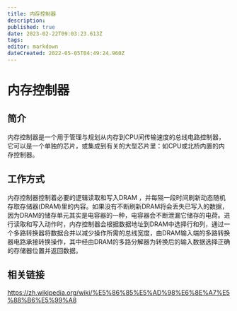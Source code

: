 ```yaml
---
title: 内存控制器
description: 
published: true
date: 2023-02-22T09:03:23.613Z
tags: 
editor: markdown
dateCreated: 2022-05-05T04:49:24.960Z
---
```


# 内存控制器
## 简介
内存控制器是一个用于管理与规划从内存到CPU间传输速度的总线电路控制器，它可以是一个单独的芯片，或集成到有关的大型芯片里：如CPU或北桥内置的内存控制器。
## 工作方式
内存控制器控制着必要的逻辑读取和写入DRAM ，并每隔一段时间刷新动态随机存取存储器(DRAM)里的内容。如果没有不断刷新DRAM将会丢失已写入的数据，因为DRAM的储存单元其实是电容器的一种，电容器会不断泄漏它储存的电荷。进行读取和写入动作时，内存控制器会根据数据地址到DRAM中选择行和列，通过一个多路转换器将数据合并以减少操作所需的总线宽度，由DRAM输入端的多路转换器电路承接转换操作，其中经由DRAM的多路分解器为转换后的输入数据选择正确的存储器位置并返回数据。
## 相关链接
https://zh.wikipedia.org/wiki/%E5%86%85%E5%AD%98%E6%8E%A7%E5%88%B6%E5%99%A8
